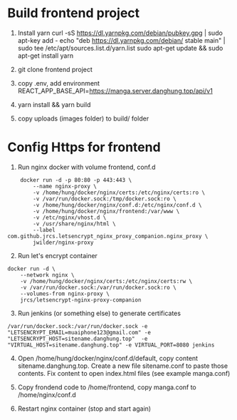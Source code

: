 # Build frontend project
1. Install yarn
curl -sS https://dl.yarnpkg.com/debian/pubkey.gpg | sudo apt-key add -
echo "deb https://dl.yarnpkg.com/debian/ stable main" | sudo tee /etc/apt/sources.list.d/yarn.list
sudo apt-get update && sudo apt-get install yarn

2. git clone frontend project

3. copy .env, add environment REACT_APP_BASE_API=https://manga.server.danghung.top/api/v1

4. yarn install && yarn build

5. copy uploads (images folder) to build/ folder

# Config Https for frontend
1. Run nginx docker with volume frontend, conf.d
```
	docker run -d -p 80:80 -p 443:443 \
	    --name nginx-proxy \
	    -v /home/hung/docker/nginx/certs:/etc/nginx/certs:ro \
	    -v /var/run/docker.sock:/tmp/docker.sock:ro \
	    -v /home/hung/docker/nginx/conf.d:/etc/nginx/conf.d \
	    -v /home/hung/docker/nginx/frontend:/var/www \
	    -v /etc/nginx/vhost.d \
	    -v /usr/share/nginx/html \
	    --label com.github.jrcs.letsencrypt_nginx_proxy_companion.nginx_proxy \
	    jwilder/nginx-proxy

```

2. Run let's encrypt container
```
docker run -d \
    --network nginx \
    -v /home/hung/docker/nginx/certs:/etc/nginx/certs:rw \
    -v /var/run/docker.sock:/var/run/docker.sock:ro \
    --volumes-from nginx-proxy \
    jrcs/letsencrypt-nginx-proxy-companion
```

3. Run jenkins (or something else) to generate certificates
```
/var/run/docker.sock:/var/run/docker.sock -e "LETSENCRYPT_EMAIL=muaiphone123@gmail.com" -e "LETSENCRYPT_HOST=sitename.danghung.top"  -e "VIRTUAL_HOST=sitename.danghung.top" -e VIRTUAL_PORT=8080 jenkins
```

4. Open /home/hung/docker/nginx/conf.d/default, copy content sitename.danghung.top. Create a new file sitename.conf to paste those contents.
Fix content to open index.html files (see example manga.conf)

5. Copy frondend code to /home/frontend, copy manga.conf to /home/nginx/conf.d

6. Restart nginx container (stop and start again)

